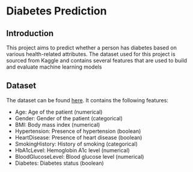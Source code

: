 # Diabetes Prediction

## Introduction
This project aims to predict whether a person has diabetes based on various health-related attributes. The dataset used for this project is sourced from Kaggle and contains several features that are used to build and evaluate machine learning models

## Dataset
The dataset can be found [here](https://www.kaggle.com/datasets/iammustafatz/diabetes-prediction-dataset/data). It contains the following features:

* Age: Age of the patient (numerical)
* Gender: Gender of the patient (categorical)
* BMI: Body mass index (numerical)
* Hypertension: Presence of hypertension (boolean)
* HeartDisease: Presence of heart disease (boolean)
* SmokingHistory: History of smoking (categorical)
* HbA1cLevel: Hemoglobin A1c level (numerical)
* BloodGlucoseLevel: Blood glucose level (numerical)
* Diabetes: Diabetes status (boolean)
